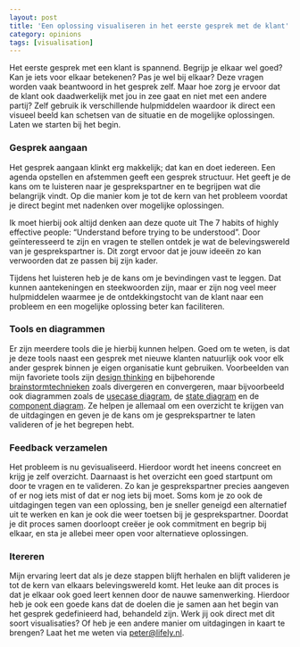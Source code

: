 ```yaml
---
layout: post
title: 'Een oplossing visualiseren in het eerste gesprek met de klant'
category: opinions
tags: [visualisation]
---
```


Het eerste gesprek met een klant is spannend. Begrijp je elkaar wel goed? Kan je iets voor elkaar betekenen? Pas je wel bij elkaar? Deze vragen worden vaak beantwoord in het gesprek zelf. Maar hoe zorg je ervoor dat de klant ook daadwerkelijk met jou in zee gaat en niet met een andere partij? Zelf gebruik ik verschillende hulpmiddelen waardoor ik direct een visueel beeld kan schetsen van de situatie en de mogelijke oplossingen. Laten we starten bij het begin.

### Gesprek aangaan

Het gesprek aangaan klinkt erg makkelijk; dat kan en doet iedereen. Een agenda opstellen en afstemmen geeft een gesprek structuur. Het geeft je de kans om te luisteren naar je gesprekspartner en te begrijpen wat die belangrijk vindt. Op die manier kom je tot de kern van het probleem voordat je direct begint met nadenken over mogelijke oplossingen.

Ik moet hierbij ook altijd denken aan deze quote uit The 7 habits of highly effective people: “Understand before trying to be understood”. Door geïnteresseerd te zijn en vragen te stellen ontdek je wat de belevingswereld van je gesprekspartner is. Dit zorgt ervoor dat je jouw ideeën zo kan verwoorden dat ze passen bij zijn kader.

Tijdens het luisteren heb je de kans om je bevindingen vast te leggen. Dat kunnen aantekeningen en steekwoorden zijn, maar er zijn nog veel meer hulpmiddelen waarmee je de ontdekkingstocht van de klant naar een probleem en een mogelijke oplossing beter kan faciliteren.

### Tools en diagrammen

Er zijn meerdere tools die je hierbij kunnen helpen. Goed om te weten, is dat je deze tools naast een gesprek met nieuwe klanten natuurlijk ook voor elk ander gesprek binnen je eigen organisatie kunt gebruiken. Voorbeelden van mijn favoriete tools zijn [design thinking](https://www.frankwatching.com/archive/2017/04/10/design-thinking-gewoon-doen-5-concrete-stappen/) en bijbehorende [brainstormtechnieken](https://www.managementimpact.nl/artikel/wat-brainstormen-en-hoe-doe-je-het/) zoals divergeren en convergeren, maar bijvoorbeeld ook diagrammen zoals de [usecase diagram](https://circle.visual-paradigm.com/category/use-case/), de [state diagram](https://www.geeksforgeeks.org/unified-modeling-language-uml-state-diagrams/) en de [component diagram](https://www.visual-paradigm.com/guide/uml-unified-modeling-language/what-is-component-diagram/). Ze helpen je allemaal om een overzicht te krijgen van de uitdagingen en geven je de kans om je gesprekspartner te laten valideren of je het begrepen hebt.

### Feedback verzamelen

Het probleem is nu gevisualiseerd. Hierdoor wordt het ineens concreet en krijg je zelf overzicht. Daarnaast is het overzicht een goed startpunt om  door te vragen en te valideren. Zo kan je gesprekspartner precies aangeven of er nog iets mist of dat er nog iets bij moet. Soms kom je zo ook de uitdagingen tegen van een oplossing, ben je sneller geneigd een alternatief uit te werken en kan je ook die weer toetsen bij je gesprekspartner. Doordat je dit proces samen doorloopt creëer je ook commitment en begrip bij elkaar, en sta je allebei meer open voor alternatieve oplossingen.

### Itereren

Mijn ervaring leert dat als je deze stappen blijft herhalen en blijft valideren je tot de kern van elkaars belevingswereld komt. Het leuke aan dit proces is dat je elkaar ook goed leert kennen door de nauwe samenwerking. Hierdoor heb je ook een goede kans dat de doelen die je samen aan het begin van het gesprek gedefinieerd had, behandeld zijn. Werk jij ook direct met dit soort visualisaties? Of heb je een andere manier om uitdagingen in kaart te brengen? Laat het me weten via peter@lifely.nl.
